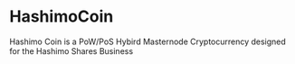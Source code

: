 # HashimoCoin
Hashimo Coin is a PoW/PoS Hybird Masternode Cryptocurrency designed for the Hashimo Shares Business
